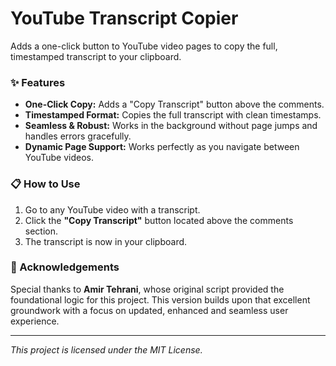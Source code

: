 # YouTube Transcript Copier

Adds a one-click button to YouTube video pages to copy the full, timestamped transcript to your clipboard.

### ✨ Features

*   **One-Click Copy:** Adds a "Copy Transcript" button above the comments.
*   **Timestamped Format:** Copies the full transcript with clean timestamps.
*   **Seamless & Robust:** Works in the background without page jumps and handles errors gracefully.
*   **Dynamic Page Support:** Works perfectly as you navigate between YouTube videos.

### 📋 How to Use

1.  Go to any YouTube video with a transcript.
2.  Click the **"Copy Transcript"** button located above the comments section.
3.  The transcript is now in your clipboard.

### 🙏 Acknowledgements

Special thanks to **Amir Tehrani**, whose original script provided the foundational logic for this project. This version builds upon that excellent groundwork with a focus on updated, enhanced and seamless user experience.

---

*This project is licensed under the MIT License.*
